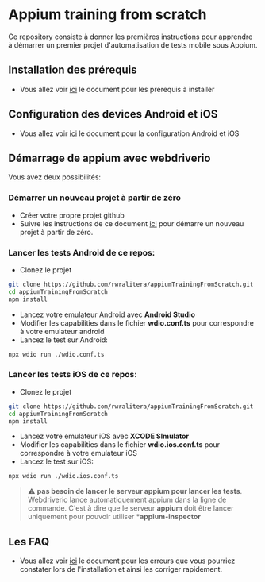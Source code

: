 # Appium training from scratch
Ce repository consiste à donner les premières instructions pour apprendre à démarrer un premier projet d'automatisation de tests mobile sous Appium.

## Installation des prérequis
- Vous allez voir [ici](./Docs/PREREQUIS.md) le document pour les prérequis à installer

## Configuration des devices Android et iOS
- Vous allez voir [ici](./Docs/ANDROID_IOS_SETUP.md) le document pour la configuration Android et iOS

## Démarrage de appium avec webdriverio
Vous avez deux possibilités:

### Démarrer un nouveau projet à partir de zéro
- Créer votre propre projet github
- Suivre les instructions de ce document [ici](./Docs/PROJECT_WDIO_INIT.md) pour démarre un nouveau projet à partir de zéro.

### Lancer les tests Android de ce repos:
- Clonez le projet
```bash
git clone https://github.com/rwralitera/appiumTrainingFromScratch.git
cd appiumTrainingFromScratch
npm install
```
- Lancez votre emulateur Android avec **Android Studio**
- Modifier les capabilities dans le fichier **wdio.conf.ts** pour correspondre à votre emulateur android
- Lancez le test sur Android:
```bash
npx wdio run ./wdio.conf.ts
```

### Lancer les tests iOS de ce repos:
- Clonez le projet
```bash
git clone https://github.com/rwralitera/appiumTrainingFromScratch.git
cd appiumTrainingFromScratch
npm install
```
- Lancez votre emulateur iOS avec **XCODE SImulator**
- Modifier les capabilities dans le fichier **wdio.ios.conf.ts** pour correspondre à votre emulateur iOS
- Lancez le test sur iOS:
```bash
npx wdio run ./wdio.ios.conf.ts
```

> :warning: **pas besoin de lancer le serveur appium pour lancer les tests**. Webdriverio lance automatiquement appium dans la ligne de commande. C'est à dire que le serveur **appium** doit être lancer uniquement pour pouvoir utiliser ***appium-inspector**

## Les FAQ
- Vous allez voir [ici](./Docs/FAQ.md) le document pour les erreurs que vous pourriez constater lors de l'installation et ainsi les corriger rapidement.

